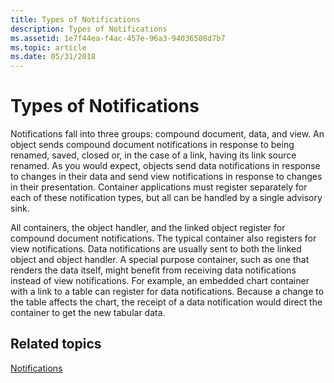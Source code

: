 ```yaml
---
title: Types of Notifications
description: Types of Notifications
ms.assetid: 1e7f44ea-f4ac-457e-96a3-94036508d7b7
ms.topic: article
ms.date: 05/31/2018
---
```


# Types of Notifications

Notifications fall into three groups: compound document, data, and view. An object sends compound document notifications in response to being renamed, saved, closed or, in the case of a link, having its link source renamed. As you would expect, objects send data notifications in response to changes in their data and send view notifications in response to changes in their presentation. Container applications must register separately for each of these notification types, but all can be handled by a single advisory sink.

All containers, the object handler, and the linked object register for compound document notifications. The typical container also registers for view notifications. Data notifications are usually sent to both the linked object and object handler. A special purpose container, such as one that renders the data itself, might benefit from receiving data notifications instead of view notifications. For example, an embedded chart container with a link to a table can register for data notifications. Because a change to the table affects the chart, the receipt of a data notification would direct the container to get the new tabular data.

## Related topics

<dl> <dt>

[Notifications](notifications.md)
</dt> </dl>

 

 




